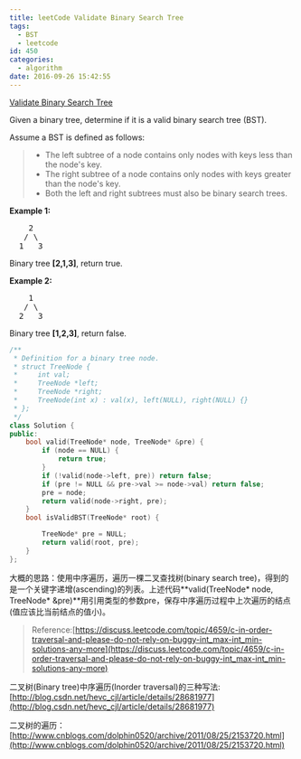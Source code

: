 ```yaml
---
title: leetCode Validate Binary Search Tree
tags:
  - BST
  - leetcode
id: 450
categories:
  - algorithm
date: 2016-09-26 15:42:55
---
```


[Validate Binary Search Tree](https://leetcode.com/problems/validate-binary-search-tree/)

Given a binary tree, determine if it is a valid binary search tree (BST).

Assume a BST is defined as follows:

> *   The left subtree of a node contains only nodes with keys less than the node's key.
> *   The right subtree of a node contains only nodes with keys greater than the node's key.
> *   Both the left and right subtrees must also be binary search trees.

**Example 1:**

<pre>
    2
   / \
  1   3
</pre>

Binary tree **[2,1,3]**, return true.

**Example 2:**

<pre>
    1
   / \
  2   3
</pre>

Binary tree **[1,2,3]**, return false.



``` cpp
/**
 * Definition for a binary tree node.
 * struct TreeNode {
 *     int val;
 *     TreeNode *left;
 *     TreeNode *right;
 *     TreeNode(int x) : val(x), left(NULL), right(NULL) {}
 * };
 */
class Solution {
public:
    bool valid(TreeNode* node, TreeNode* &pre) {
        if (node == NULL) {
            return true;
        }
        if (!valid(node->left, pre)) return false;
        if (pre != NULL && pre->val >= node->val) return false;
        pre = node;
        return valid(node->right, pre);
    }
    bool isValidBST(TreeNode* root) {

        TreeNode* pre = NULL;
        return valid(root, pre);
    }
};
```

大概的思路：使用中序遍历，遍历一棵二叉查找树(binary search tree)，得到的是一个关键字递增(ascending)的列表。上述代码**valid(TreeNode* node, TreeNode* &amp;pre)**用引用类型的参数pre，保存中序遍历过程中上次遍历的结点(值应该比当前结点的值小)。

> Reference:[https://discuss.leetcode.com/topic/4659/c-in-order-traversal-and-please-do-not-rely-on-buggy-int_max-int_min-solutions-any-more](https://discuss.leetcode.com/topic/4659/c-in-order-traversal-and-please-do-not-rely-on-buggy-int_max-int_min-solutions-any-more)

二叉树(Binary tree)中序遍历(Inorder traversal)的三种写法:[http://blog.csdn.net/hevc_cjl/article/details/28681977](http://blog.csdn.net/hevc_cjl/article/details/28681977)

二叉树的遍历：[http://www.cnblogs.com/dolphin0520/archive/2011/08/25/2153720.html](http://www.cnblogs.com/dolphin0520/archive/2011/08/25/2153720.html)